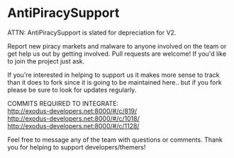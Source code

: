 # AntiPiracySupport

ATTN: AntiPiracySupport is slated for depreciation for V2.

Report new piracy markets and malware to anyone involved on the team or get help us out by 
getting involved.  Pull requests are welcome!  If you'd like to join the project just ask.

If you're interested in helping to support us it makes more sense to track than it does to fork since 
it is going to be maintained here.. but if you fork please be sure to look for updates regularly.

COMMITS REQUIRED TO INTEGRATE: <br />
http://exodus-developers.net:8000/#/c/819/ <br />
http://exodus-developers.net:8000/#/c/1018/ <br />
http://exodus-developers.net:8000/#/c/1128/

Feel free to message any of the team with questions or comments.
Thank you for helping to support developers/themers!
